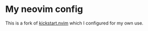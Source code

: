 # My neovim config
This is a fork of [kickstart.nvim](https://github.com/nvim-lua/kickstart.nvim) which I configured for my own use.
